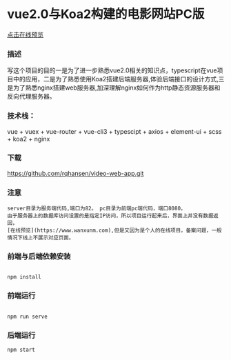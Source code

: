 
# vue2.0与Koa2构建的电影网站PC版

[点击在线预览](https://www.wanxunm.com)

### 描述

写这个项目的目的一是为了进一步熟悉vue2.0相关的知识点，typescript在vue项目中的应用，二是为了熟悉使用Koa2搭建后端服务器,体验后端接口的设计方式,三是为了熟悉nginx搭建web服务器,加深理解nginx如何作为http静态资源服务器和反向代理服务器。


###  技术栈： 

vue + vuex + vue-router + vue-cli3 + typescipt + axios + element-ui + scss  + koa2 + nginx 


###  下载

https://github.com/rqhansen/video-web-app.git

### 注意

```
server目录为服务端代码,端口为82。 pc目录为前端pc端代码，端口8080，
由于服务器上的数据库访问设置的是指定IP访问，所以项目运行起来后，界面上并没有数据返回，
[在线预览](https://www.wanxunm.com),但是又因为是个人的在线项目，备案问题，一般情况下线上不展示对应页面。
```



### 前端与后端依赖安装
```

npm install
```

### 前端运行
```

npm run serve
```

### 后端运行
```
npm start
```
